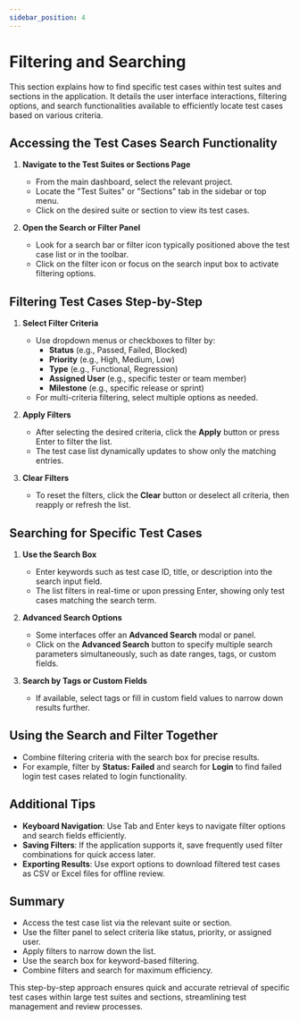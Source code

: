 ```yaml
---
sidebar_position: 4
---
```


# Filtering and Searching

This section explains how to find specific test cases within test suites and sections in the application. It details the user interface interactions, filtering options, and search functionalities available to efficiently locate test cases based on various criteria.

## Accessing the Test Cases Search Functionality

1. **Navigate to the Test Suites or Sections Page**  
   - From the main dashboard, select the relevant project.  
   - Locate the "Test Suites" or "Sections" tab in the sidebar or top menu.  
   - Click on the desired suite or section to view its test cases.

2. **Open the Search or Filter Panel**  
   - Look for a search bar or filter icon typically positioned above the test case list or in the toolbar.  
   - Click on the filter icon or focus on the search input box to activate filtering options.

## Filtering Test Cases Step-by-Step

1. **Select Filter Criteria**  
   - Use dropdown menus or checkboxes to filter by:
     - **Status** (e.g., Passed, Failed, Blocked)  
     - **Priority** (e.g., High, Medium, Low)  
     - **Type** (e.g., Functional, Regression)  
     - **Assigned User** (e.g., specific tester or team member)  
     - **Milestone** (e.g., specific release or sprint)  
   - For multi-criteria filtering, select multiple options as needed.

2. **Apply Filters**  
   - After selecting the desired criteria, click the **Apply** button or press Enter to filter the list.  
   - The test case list dynamically updates to show only the matching entries.

3. **Clear Filters**  
   - To reset the filters, click the **Clear** button or deselect all criteria, then reapply or refresh the list.

## Searching for Specific Test Cases

1. **Use the Search Box**  
   - Enter keywords such as test case ID, title, or description into the search input field.  
   - The list filters in real-time or upon pressing Enter, showing only test cases matching the search term.

2. **Advanced Search Options**  
   - Some interfaces offer an **Advanced Search** modal or panel.  
   - Click on the **Advanced Search** button to specify multiple search parameters simultaneously, such as date ranges, tags, or custom fields.

3. **Search by Tags or Custom Fields**  
   - If available, select tags or fill in custom field values to narrow down results further.

## Using the Search and Filter Together

- Combine filtering criteria with the search box for precise results.  
- For example, filter by **Status: Failed** and search for **Login** to find failed login test cases related to login functionality.

## Additional Tips

- **Keyboard Navigation**: Use Tab and Enter keys to navigate filter options and search fields efficiently.  
- **Saving Filters**: If the application supports it, save frequently used filter combinations for quick access later.  
- **Exporting Results**: Use export options to download filtered test cases as CSV or Excel files for offline review.

## Summary

- Access the test case list via the relevant suite or section.  
- Use the filter panel to select criteria like status, priority, or assigned user.  
- Apply filters to narrow down the list.  
- Use the search box for keyword-based filtering.  
- Combine filters and search for maximum efficiency.

This step-by-step approach ensures quick and accurate retrieval of specific test cases within large test suites and sections, streamlining test management and review processes.